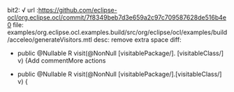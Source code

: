 bit2: √
url :https://github.com/eclipse-ocl/org.eclipse.ocl/commit/7f8349beb7d3e659a2c97c709587628de516b4e0
file: examples/org.eclipse.ocl.examples.build/src/org/eclipse/ocl/examples/build/acceleo/generateVisitors.mtl
desc: remove extra space
diff: 
- public @Nullable R visit(@NonNull [visitablePackage/]. [visitableClass/] v) {Add commentMore actions
+ public @Nullable R visit(@NonNull [visitablePackage/].[visitableClass/] v) {